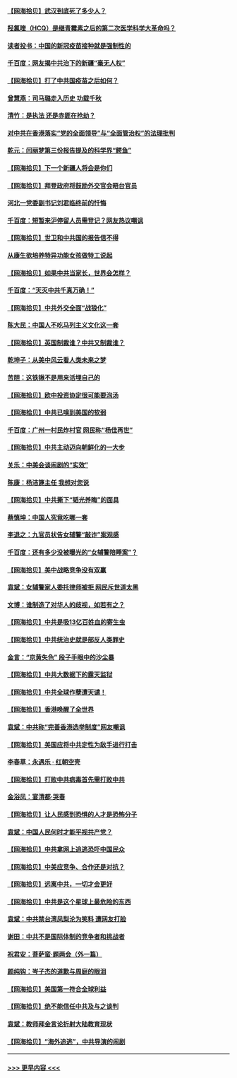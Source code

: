#### [【网海拾贝】武汉到底死了多少人？](../pages/nsc993/n12863707.md?t=04071952) 
#### [羟氯喹（HCQ）是继青霉素之后的第二次医学科学大革命吗？](../pages/nsc993/n12638564.md?t=04071952) 
#### [读者投书：中国的新冠疫苗接种就是强制性的](../pages/nsc993/n12859932.md?t=04071952) 
#### [千百度：网友揭中共治下的新疆“毫无人权”](../pages/nsc993/n12858385.md?t=04071952) 
#### [【网海拾贝】打了中共国疫苗之后如何？](../pages/nsc993/n12857866.md?t=04071952) 
#### [曾慧燕：司马璐走入历史 功载千秋](../pages/nsc993/n12856996.md?t=04071952) 
#### [清竹：是执法 还是赤匪在抢劫？](../pages/nsc993/n12856952.md?t=04071952) 
#### [对中共在香港落实“党的全面领导”与“全面管治权”的法理批判](../pages/nsc993/n12856929.md?t=04071952) 
#### [乾元：闫丽梦第三份报告提及的科学界“鳄鱼”](../pages/nsc993/n12855985.md?t=04071952) 
#### [【网海拾贝】下一个新疆人将会是你们](../pages/nsc993/n12855864.md?t=04071952) 
#### [【网海拾贝】拜登政府将鼓励外交官会晤台官员](../pages/nsc993/n12853615.md?t=04071952) 
#### [河北一党委副书记刘君临终前的忏悔](../pages/nsc993/n12849420.md?t=04071952) 
#### [千百度：短暂来沪停留人员需登记？网友热议嘲讽](../pages/nsc993/n12853497.md?t=04071952) 
#### [【网海拾贝】世卫和中共国的报告信不得](../pages/nsc993/n12850902.md?t=04071952) 
#### [从康生欲培养特异功能女孩做特工说起](../pages/nsc993/n12849289.md?t=04071952) 
#### [【网海拾贝】如果中共当家长，世界会怎样？](../pages/nsc993/n12848436.md?t=04071952) 
#### [千百度：“天灭中共千真万确！”](../pages/nsc993/n12845659.md?t=04071952) 
#### [【网海拾贝】中共外交全面“战狼化”](../pages/nsc993/n12845607.md?t=04071952) 
#### [陈大民：中国人不吃马列主义文化这一套](../pages/nsc993/n12842496.md?t=04071952) 
#### [【网海拾贝】英国制裁谁？中共又制裁谁？](../pages/nsc993/n12840909.md?t=04071952) 
#### [乾坤子：从美中风云看人类未来之梦](../pages/nsc993/n12840590.md?t=04071952) 
#### [苦胆：这铁锹不是用来活埋自己的](../pages/nsc993/n12839512.md?t=04071952) 
#### [【网海拾贝】欧中投资协定很可能要泡汤](../pages/nsc993/n12835122.md?t=04071952) 
#### [【网海拾贝】中共已嗅到美国的软弱](../pages/nsc993/n12832411.md?t=04071952) 
#### [千百度：广州一村民炸村官 网民称“杨佳再世”](../pages/nsc993/n12832380.md?t=04071952) 
#### [【网海拾贝】中共主动迈向朝鲜化的一大步](../pages/nsc993/n12829887.md?t=04071952) 
#### [关乐：中美会谈闹剧的“实效”](../pages/nsc993/n12826698.md?t=04071952) 
#### [陈康：杨洁篪主任  我想对您说](../pages/nsc993/n12826609.md?t=04071952) 
#### [【网海拾贝】中共撕下“韬光养晦”的面具](../pages/nsc993/n12826459.md?t=04071952) 
#### [蔡慎坤：中国人究竟吃哪一套](../pages/nsc993/n12826010.md?t=04071952) 
#### [李退之：九官员状告女辅警“敲诈”案观感](../pages/nsc993/n12823984.md?t=04071952) 
#### [千百度：还有多少没被曝光的“女辅警陪睡案”？](../pages/nsc993/n12822136.md?t=04071952) 
#### [【网海拾贝】美中战略竞争没有双赢](../pages/nsc993/n12822105.md?t=04071952) 
#### [袁斌：女辅警家人委托律师被拒 网民斥世道太黑](../pages/nsc993/n12822004.md?t=04071952) 
#### [文博：谁制造了对华人的歧视，如若有之？](../pages/nsc993/n12821635.md?t=04071952) 
#### [【网海拾贝】中共是吸13亿百姓血的寄生虫](../pages/nsc993/n12819191.md?t=04071952) 
#### [【网海拾贝】中共统治史就是部反人类罪史](../pages/nsc993/n12816738.md?t=04071952) 
#### [金言：“京黄失色” 段子手眼中的沙尘暴](../pages/nsc993/n12815700.md?t=04071952) 
#### [【网海拾贝】中共大数据下的露天监狱](../pages/nsc993/n12811075.md?t=04071952) 
#### [【网海拾贝】中共全球作孽遭天谴！](../pages/nsc993/n12810258.md?t=04071952) 
#### [【网海拾贝】香港唤醒了全世界](../pages/nsc993/n12809100.md?t=04071952) 
#### [袁斌：中共称“完善香港选举制度”网友嘲讽](../pages/nsc993/n12808994.md?t=04071952) 
#### [【网海拾贝】美国应将中共定性为敌手进行打击](../pages/nsc993/n12806870.md?t=04071952) 
#### [李春草：永遇乐 · 红朝空壳](../pages/nsc993/n12805365.md?t=04071952) 
#### [【网海拾贝】打败中共病毒首先需打败中共](../pages/nsc993/n12803930.md?t=04071952) 
#### [金浴凤：宴清都‧哭春](../pages/nsc993/n12801601.md?t=04071952) 
#### [【网海拾贝】让人民感到恐惧的人才是恐怖分子](../pages/nsc993/n12799347.md?t=04071952) 
#### [袁斌：中国人民何时才能平视共产党？](../pages/nsc993/n12799306.md?t=04071952) 
#### [【网海拾贝】中共拿网上追逃恐吓中国民众](../pages/nsc993/n12796905.md?t=04071952) 
#### [【网海拾贝】中美应竞争、合作还是对抗？](../pages/nsc993/n12794675.md?t=04071952) 
#### [【网海拾贝】远离中共，一切才会更好](../pages/nsc993/n12793572.md?t=04071952) 
#### [【网海拾贝】中共是这个星球上最危险的东西](../pages/nsc993/n12791400.md?t=04071952) 
#### [袁斌：中共禁台湾凤梨沦为笑料 遭网友打脸](../pages/nsc993/n12791335.md?t=04071952) 
#### [谢田：中共不是国际体制的竞争者和挑战者](../pages/nsc993/n12791212.md?t=04071952) 
#### [祝君安：菩萨蛮·题两会（外一篇）](../pages/nsc993/n12786801.md?t=04071952) 
#### [颜纯钩：岑子杰的道歉与周庭的眼泪](../pages/nsc993/n12786775.md?t=04071952) 
#### [【网海拾贝】美国第一符合全球利益](../pages/nsc993/n12786666.md?t=04071952) 
#### [【网海拾贝】绝不能信任中共及与之谈判](../pages/nsc993/n12784266.md?t=04071952) 
#### [袁斌：教师拜金言论折射大陆教育现状](../pages/nsc993/n12783868.md?t=04071952) 
#### [【网海拾贝】“海外追逃”，中共导演的闹剧](../pages/nsc993/n12781638.md?t=04071952) 

----
#### [ >>> 更早内容 <<< ](../indexes/nsc993-earlier.md)
